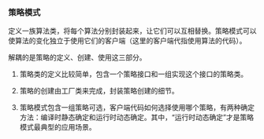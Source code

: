 ### 策略模式

定义一族算法类，将每个算法分别封装起来，让它们可以互相替换。策略模式可以使算法的变化独立于使用它们的客户端（这里的客户端代指使用算法的代码）。

解耦的是策略的定义、创建、使用这三部分。

1. 策略类的定义比较简单，包含一个策略接口和一组实现这个接口的策略类。

2. 策略的创建由工厂类来完成，封装策略创建的细节。

3. 策略模式包含一组策略可选，客户端代码如何选择使用哪个策略，有两种确定方法：编译时静态确定和运行时动态确定。其中，“运行时动态确定”才是策略模式最典型的应用场景。

